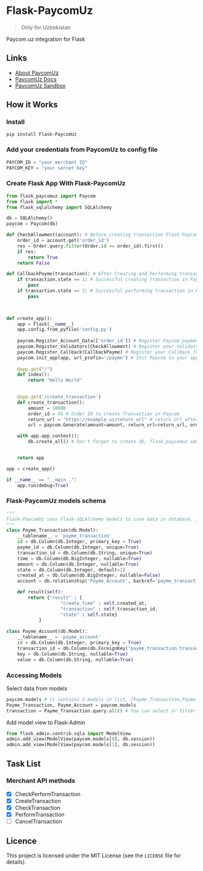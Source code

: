 # Flask-PaycomUz
> Only for Uzbekistan

Paycom.uz integration for Flask

## Links
* [About PaycomUz](https://business.payme.uz/)
* [PaycomUz Docs](https://developer.help.paycom.uz/ru)
* [PaycomUz Sandbox](https://test.paycom.uz/instruction)
## How it Works


### Install 

```
pip install Flask-PaycomUz
```

### Add your credentials from PaycomUz to config file

```python
PAYCOM_ID = "your merchant ID"
PAYCOM_KEY = "your sercet key" 
```

### Create Flask App With Flask-PaycomUz


```python
from flask_paycomuz import Paycom
from flask import *
from flask_sqlalchemy import SQLAlchemy

db = SQLAlchemy()
paycom = Paycom(db)

def CheckAllowment(account): # Before creating transaction Flask-PaycomUz send account data which will have key whick you gave to Register_Account_data to validate it. Return True/False to Validate
    order_id = account.get('order_id') 
    res = Order.query.filter(Order.id == order_id).first()
    if res:
        return True
    return False 

def CallbackPayme(transaction): # After Creating and Performing transaction from Payme this function will call with Payme_Transaction as argument
    if transaction.state == 1: # Successful creating transaction in Payme
        pass
    if transaction.state == 2: # Successful performing transaction in Payme
        pass
    


def create_app():
    app = Flask(__name__)
    app.config.from_pyfile('config.py')
    
    paycom.Register_Account_Data(['order_id']) # Register Paycom payment details, requires to set before init app
    paycom.Register_Validators(CheckAllowment) # Register your Validator for payment, requires to set before init app
    paycom.Register_Callback(CallbackPayme) # Register your Callback function which will be called after Creating and Performing transaction
    paycom.init_app(app, url_prefix='/payme') # Init Paycom to your application, url_prefix to add view to app, defualt /payme, in that case Flask-PaycomUz register JSON-RPC route to recieve requests from PaycomUz as https://example.uz/payme
    
    @app.get("/")
    def index():
        return "Hello World"
    

    @app.get('/create_transaction')
    def create_transaction():
        amount = 10000
        order_id = 45 # Order ID to create Transaction in Paycom
        return_url = "https://example.uz/return_url" # return Url after successful or error payment 
        url = paycom.Generate(amount=amount, return_url=return_url, order_id = order_id)

    with app.app_context():
        db.create_all() # Don't forget to create db, flask_paycomuz adds 2 table to db, Payme_Transaction and Payme_Account


    return app

app = create_app()

if __name__ == "__main__":
    app.run(debug=True)
```

### Flask-PaycomUz models schema


```python
"""
Flask-PaycomUz uses Flask-SQLAlchemy models to save data in database, it prefers to use Postgresql
"""
class Payme_Transaction(db.Model):
    __tablename__ = 'payme_transaction'
    id = db.Column(db.Integer, primary_key = True)
    payme_id = db.Column(db.Integer, unique=True)
    transaction_id = db.Column(db.String, unique=True)
    time = db.Column(db.BigInteger, nullable=True)
    amount = db.Column(db.Integer, nullable=True)
    state = db.Column(db.Integer, default=1)
    created_at = db.Column(db.BigInteger, nullable=False)
    account = db.relationship('Payme_Account', backref='payme_transaction')

    def result(self):
        return {"result" : {
                    "create_time" : self.created_at,
                    "transaction" : self.transaction_id,
                    "state" : self.state}
            }
        
class Payme_Account(db.Model):
    __tablename__ = 'payme_account'
    id = db.Column(db.Integer, primary_key = True)
    transaction_id = db.Column(db.ForeignKey("payme_transaction.transaction_id"))
    key = db.Column(db.String, nullable=True)
    value = db.Column(db.String, nullable=True)
```
### Accessing Models


Select data from models

```python
paycom.models # it contains 2 models in list, [Payme_Transaction,Payme_Account ]
Payme_Transaction, Payme_Account = paycom.models
transaction = Payme_Transaction.query.all() # You can select or filter data
```

Add model view to Flask-Admin

```python
from flask_admin.contrib.sqla import ModelView
admin.add_view(ModelView(paycom.models[0], db.session))
admin.add_view(ModelView(paycom.models[1], db.session))

```

## Task List

### Merchant API methods

- [x] CheckPerformTransaction
- [x] CreateTransaction
- [x] CheckTransaction
- [x] PerformTransaction
- [ ] CancelTransaction

## Licence
This project is licensed under the MIT License (see the `LICENSE` file for details).